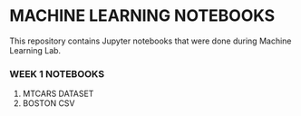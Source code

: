 # MACHINE LEARNING NOTEBOOKS
 
This repository contains Jupyter notebooks that were done during Machine Learning Lab.

### WEEK 1 NOTEBOOKS
1. MTCARS DATASET
2. BOSTON CSV
